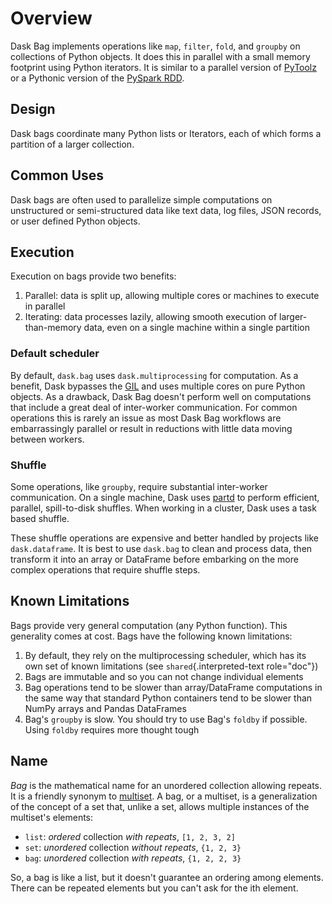 # Overview

Dask Bag implements operations like `map`, `filter`, `fold`, and
`groupby` on collections of Python objects. It does this in parallel
with a small memory footprint using Python iterators. It is similar to a
parallel version of [PyToolz](https://toolz.readthedocs.io/en/latest/)
or a Pythonic version of the [PySpark
RDD](https://spark.apache.org/docs/latest/api/python/pyspark.html).

## Design

Dask bags coordinate many Python lists or Iterators, each of which forms
a partition of a larger collection.

## Common Uses

Dask bags are often used to parallelize simple computations on
unstructured or semi-structured data like text data, log files, JSON
records, or user defined Python objects.

## Execution

Execution on bags provide two benefits:

1.  Parallel: data is split up, allowing multiple cores or machines to
    execute in parallel
2.  Iterating: data processes lazily, allowing smooth execution of
    larger-than-memory data, even on a single machine within a single
    partition

### Default scheduler

By default, `dask.bag` uses `dask.multiprocessing` for computation. As a
benefit, Dask bypasses the
[GIL](https://docs.python.org/3/glossary.html#term-gil) and uses
multiple cores on pure Python objects. As a drawback, Dask Bag doesn\'t
perform well on computations that include a great deal of inter-worker
communication. For common operations this is rarely an issue as most
Dask Bag workflows are embarrassingly parallel or result in reductions
with little data moving between workers.

### Shuffle

Some operations, like `groupby`, require substantial inter-worker
communication. On a single machine, Dask uses
[partd](https://github.com/mrocklin/partd) to perform efficient,
parallel, spill-to-disk shuffles. When working in a cluster, Dask uses a
task based shuffle.

These shuffle operations are expensive and better handled by projects
like `dask.dataframe`. It is best to use `dask.bag` to clean and process
data, then transform it into an array or DataFrame before embarking on
the more complex operations that require shuffle steps.

## Known Limitations

Bags provide very general computation (any Python function). This
generality comes at cost. Bags have the following known limitations:

1.  By default, they rely on the multiprocessing scheduler, which has
    its own set of known limitations (see `shared`{.interpreted-text
    role="doc"})
2.  Bags are immutable and so you can not change individual elements
3.  Bag operations tend to be slower than array/DataFrame computations
    in the same way that standard Python containers tend to be slower
    than NumPy arrays and Pandas DataFrames
4.  Bag\'s `groupby` is slow. You should try to use Bag\'s `foldby` if
    possible. Using `foldby` requires more thought tough

## Name

*Bag* is the mathematical name for an unordered collection allowing
repeats. It is a friendly synonym to
[multiset](https://en.wikipedia.org/wiki/Bag_(mathematics)). A bag, or a
multiset, is a generalization of the concept of a set that, unlike a
set, allows multiple instances of the multiset\'s elements:

-   `list`: *ordered* collection *with repeats*, `[1, 2, 3, 2]`
-   `set`: *unordered* collection *without repeats*, `{1, 2, 3}`
-   `bag`: *unordered* collection *with repeats*, `{1, 2, 2, 3}`

So, a bag is like a list, but it doesn\'t guarantee an ordering among
elements. There can be repeated elements but you can\'t ask for the ith
element.
